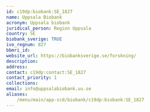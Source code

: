 ```yaml
---
id: c19dp:biobank:SE_1827
name: Uppsala Biobank
acronym: Uppsala biobank
juridical_person: Region Uppsala
country: SE
biobank_sverige: TRUE
ivo_regnum: 827
bbmri_id:
website_url: https://biobanksverige.se/forskning/
description:
address:
contact: c19dp:contact:SE_1827
contact_priority: 1
collections:
email: info@uppsalabiobank.uu.se
aliases:
    /menu/main/app-scd/biobank/c19dp:biobank:SE_1827
---
```

